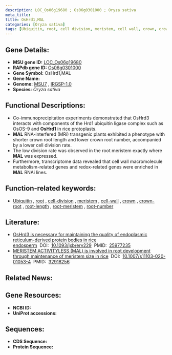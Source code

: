 ```yaml
---
description: LOC_Os06g19680 ; Os06g0301000 ; Oryza sativa
meta_title:
title: OsHrd1,MAL
categories: [Oryza sativa]
tags: [Ubiquitin, root, cell division, meristem, cell wall, crown, crown root, root length, root meristem, root number]
---
```


## Gene Details:
- **MSU gene ID:** [LOC_Os06g19680](http://rice.uga.edu/cgi-bin/ORF_infopage.cgi?orf=LOC_Os06g19680)  
- **RAPdb gene ID:** [Os06g0301000](https://rapdb.dna.affrc.go.jp/locus/?name=Os06g0301000)  
- **Gene Symbol:** OsHrd1,MAL
- **Gene Name:**
- **Genome:**  [MSU7](http://rice.uga.edu/)&nbsp;,&nbsp;[IRGSP-1.0](https://rapdb.dna.affrc.go.jp/download/irgsp1.html)
- **Species:** *Oryza sativa*

## Functional Descriptions:
   - Co-immunoprecipitation experiments demonstrated that OsHrd3 interacts with components of the Hrd1 ubiquitin ligase complex such as OsOS-9 and **OsHrd1** in rice protoplasts.
   - **MAL** RNA-interfered (MRi) transgenic plants exhibited a phenotype with shorter crown root length and lower crown root number, accompanied by a lower cell division rate.
   - The low division rate was observed in the root meristem exactly where **MAL** was expressed.
   - Furthermore, transcriptome data revealed that cell wall macromolecule metabolism-related genes and redox-related genes were enriched in **MAL** RNAi lines.

## Function-related keywords:
   - [Ubiquitin](/tags/Ubiquitin/)&nbsp;,&nbsp;[root](/tags/root/)&nbsp;,&nbsp;[cell-division](/tags/cell-division/)&nbsp;,&nbsp;[meristem](/tags/meristem/)&nbsp;,&nbsp;[cell-wall](/tags/cell-wall/)&nbsp;,&nbsp;[crown](/tags/crown/)&nbsp;,&nbsp;[crown-root](/tags/crown-root/)&nbsp;,&nbsp;[root-length](/tags/root-length/)&nbsp;,&nbsp;[root-meristem](/tags/root-meristem/)&nbsp;,&nbsp;[root-number](/tags/root-number/)

## Literature:
   - [OsHrd3 is necessary for maintaining the quality of endoplasmic reticulum-derived protein bodies in rice endosperm](https://www.doi.org/10.1093/jxb/erv229)&nbsp;&nbsp;DOI:&nbsp;&nbsp;[10.1093/jxb/erv229](https://www.doi.org/10.1093/jxb/erv229)&nbsp;&nbsp;PMID:&nbsp;&nbsp;[25977235](https://pubmed.ncbi.nlm.nih.gov/25977235/)
   - [MERISTEM ACTIVITYLESS (MAL) is involved in root development through maintenance of meristem size in rice](https://www.doi.org/10.1007/s11103-020-01053-4)&nbsp;&nbsp;DOI:&nbsp;&nbsp;[10.1007/s11103-020-01053-4](https://www.doi.org/10.1007/s11103-020-01053-4)&nbsp;&nbsp;PMID:&nbsp;&nbsp;[32918256](https://pubmed.ncbi.nlm.nih.gov/32918256/)

## Related News:

## Gene Resources:
- **NCBI ID:**  []()
- **UniProt accessions:** [](https://www.uniprot.org/uniprotkb//entry)

## Sequences:
- **CDS Sequence:**
- **Protein Sequence:**
